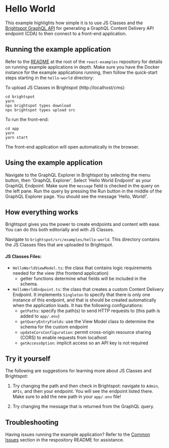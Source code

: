 # Hello World

This example highlights how simple it is to use JS Classes and the [Brightspot GraphQL API](https://www.brightspot.com/documentation/brightspot-cms-developer-guide/latest/graphql-api) for generating a GraphQL Content Delivery API endpoint (CDA) to then connect to a front-end application.

## Running the example application

Refer to the [README](/README.md) at the root of the `react-examples` repository for details on running example applications in depth. Make sure you have the Docker instance for the example applications running, then follow the quick-start steps starting in the `hello-world` directory:

To upload JS Classes in Brightspot (http://localhost/cms):

```
cd brightspot
yarn
npx brightspot types download
npx brightspot types upload src

```

To run the front-end:

```
cd app
yarn
yarn start
```

The front-end application will open automatically in the browser.

## Using the example application

Navigate to the GraphQL Explorer in Brightspot by selecting the menu button, then 'GraphQL Explorer'. Select 'Hello World Endpoint' as your GraphQL Endpoint. Make sure the `message` field is checked in the query on the left pane. Run the query by pressing the Run button in the middle of the GraphQL Explorer page. You should see the message 'Hello, World!'.

## How everything works

Brightspot gives you the power to create endpoints and content with ease. You can do this both editorially and with JS Classes.

Navigate to `brightspot/src/examples/hello-world`. This directory contains the JS Classes files that are uploaded to Brightspot.

#### JS Classes Files:

- `HelloWorldViewModel.ts`: the class that contains logic requirements needed for the view (the frontend application)
  - getter functions determine what fields will be included in the schema.
- `HelloWorldEndpoint.ts`: the class that creates a custom Content Delivery Endpoint. It implements `Singleton` to specify that there is only one instance of this endpoint, and that is should be created automatically when the application loads. It has the following configurations:
  - `getPaths`: specify the path(s) to send HTTP requests to (this path is added to `app/.env`)
  - `getQueryEntryFields`: use the View Model class to determine the schema for the custom endpoint
  - `updateCorsConfiguration`: permit cross-origin resource sharing (CORS) to enable requests from localhost
  - `getAccessOption`: implicit access so an API key is not required

## Try it yourself

The following are suggestions for learning more about JS Classes and Brightspot:

1. Try changing the path and then check in Brightspot: navigate to `Admin`, `APIs`, and then your endpoint. You will see the endpoint listed there. Make sure to add the new path in your `app/.env` file!

2. Try changing the message that is returned from the GraphQL query.

## Troubleshooting

Having issues running the example application? Refer to the [Common Issues](/README.md) section in the respository README for assistance.
